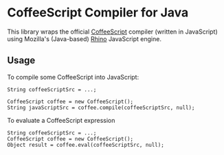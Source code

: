 # CoffeeScript Compiler for Java

This library wraps the official [CoffeeScript][1] compiler (written in
JavaScript) using Mozilla's (Java-based) [Rhino][2] JavaScript engine.

## Usage

To compile some CoffeeScript into JavaScript:

    String coffeeScriptSrc = ...;
    
    CoffeeScript coffee = new CoffeeScript();
    String javaScriptSrc = coffee.compile(coffeeScriptSrc, null);

To evaluate a CoffeeScript expression

    String coffeeScriptSrc = ...;
    CoffeeScript coffee = new CoffeeScript();
    Object result = coffee.eval(coffeeScriptSrc, null);

[1]: http://coffeescript.org
[2]: https://developer.mozilla.org/en-US/docs/Rhino


